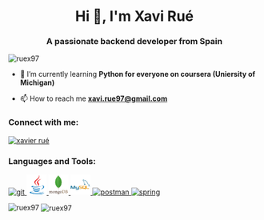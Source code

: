 <h1 align="center">Hi 👋, I'm Xavi Rué</h1>
<h3 align="center">A passionate backend developer from Spain</h3>

<p align="left"> <img src="https://komarev.com/ghpvc/?username=ruex97&label=Profile%20views&color=0e75b6&style=flat" alt="ruex97" /> </p>

- 🌱 I’m currently learning **Python for everyone on coursera (Uniersity of Michigan)**

- 📫 How to reach me **xavi.rue97@gmail.com**

<h3 align="left">Connect with me:</h3>
<p align="left">
<a href="https://linkedin.com/in/xavier rué" target="blank"><img align="center" src="https://raw.githubusercontent.com/rahuldkjain/github-profile-readme-generator/master/src/images/icons/Social/linked-in-alt.svg" alt="xavier rué" height="30" width="40" /></a>
</p>

<h3 align="left">Languages and Tools:</h3>
<p align="left"> <a href="https://git-scm.com/" target="_blank" rel="noreferrer"> <img src="https://www.vectorlogo.zone/logos/git-scm/git-scm-icon.svg" alt="git" width="40" height="40"/> </a> <a href="https://www.java.com" target="_blank" rel="noreferrer"> <img src="https://raw.githubusercontent.com/devicons/devicon/master/icons/java/java-original.svg" alt="java" width="40" height="40"/> </a> <a href="https://www.mongodb.com/" target="_blank" rel="noreferrer"> <img src="https://raw.githubusercontent.com/devicons/devicon/master/icons/mongodb/mongodb-original-wordmark.svg" alt="mongodb" width="40" height="40"/> </a> <a href="https://www.mysql.com/" target="_blank" rel="noreferrer"> <img src="https://raw.githubusercontent.com/devicons/devicon/master/icons/mysql/mysql-original-wordmark.svg" alt="mysql" width="40" height="40"/> </a> <a href="https://postman.com" target="_blank" rel="noreferrer"> <img src="https://www.vectorlogo.zone/logos/getpostman/getpostman-icon.svg" alt="postman" width="40" height="40"/> </a> <a href="https://spring.io/" target="_blank" rel="noreferrer"> <img src="https://www.vectorlogo.zone/logos/springio/springio-icon.svg" alt="spring" width="40" height="40"/> </a> </p>

<p><img align="left" src="https://github-readme-stats.vercel.app/api/top-langs?username=ruex97&show_icons=true&locale=en&layout=compact" alt="ruex97" /></p>

<p>&nbsp;<img align="center" src="https://github-readme-stats.vercel.app/api?username=ruex97&show_icons=true&locale=en" alt="ruex97" /></p>
